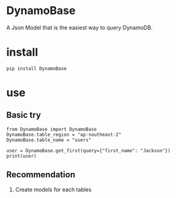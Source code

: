 # DynamoBase

A Json Model that is the easiest way to query DynamoDB.

# install

```
pip install DynamoBase
```

# use

## Basic try

```
from DynamoBase import DynamoBase
DynamoBase.table_region = "ap-southeast-2"
DynamoBase.table_name = "users"

user = DynamoBase.get_first(query={"first_name": "Jackson"})
print(user)
```

## Recommendation

1. Create models for each tables
